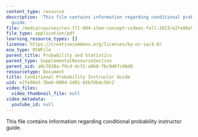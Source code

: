 ```yaml
---
content_type: resource
description: 'This file contains information regarding conditional probability instructor
  guide. '
file: /media/courses/res-tll-004-stem-concept-videos-fall-2013/e2fe86e53beb00042d01b5b7db4c50c2_MITRES_TLL-004F13_ConGuide.pdf
file_type: application/pdf
learning_resource_types: []
license: https://creativecommons.org/licenses/by-nc-sa/4.0/
ocw_type: OCWFile
parent_title: Probability and Statistics
parent_type: SupplementalResourceSection
parent_uid: a0c7838a-f9cd-dcf2-a8b0-7bc9d6fc46d0
resourcetype: Document
title: Conditional Probability Instructor Guide
uid: e2fe86e5-3beb-0004-2d01-b5b7db4c50c2
video_files:
  video_thumbnail_file: null
video_metadata:
  youtube_id: null
---
```

This file contains information regarding conditional probability instructor guide. 